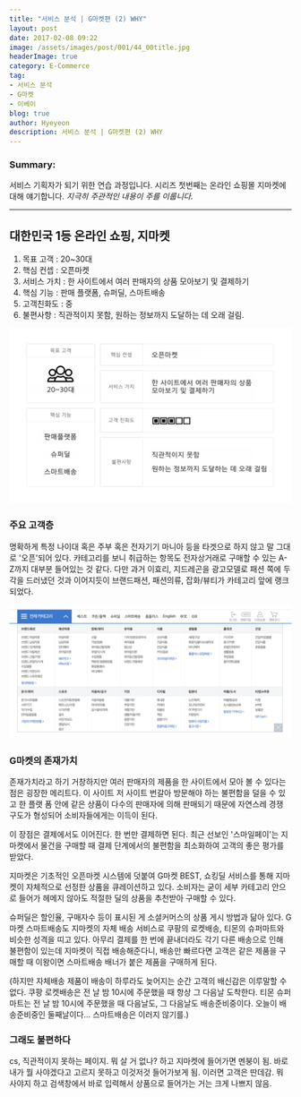 ```yaml
---
title: "서비스 분석 | G마켓편 (2) WHY"
layout: post
date: 2017-02-08 09:22
image: /assets/images/post/001/44_00title.jpg
headerImage: true
category: E-Commerce
tag:
- 서비스 분석
- G마켓
- 이베이
blog: true
author: Hyeyeon
description: 서비스 분석 | G마켓편 (2) WHY
---
```


### Summary:

서비스 기획자가 되기 위한 연습 과정입니다. 시리즈 첫번째는 온라인 쇼핑몰 지마켓에 대해 얘기합니다.
*지극히 주관적인 내용이 주를 이룹니다.*

---

## 대한민국 1등 온라인 쇼핑, 지마켓

1. 목표 고객  : 20~30대
2. 핵심 컨셉  : 오픈마켓
3. 서비스 가치 : 한 사이트에서 여러 판매자의 상품 모아보기 및 결제하기
4. 핵심 기능  : 판매 플랫폼, 슈퍼딜, 스마트배송
5. 고객친화도  : 중
6. 불편사항   : 직관적이지 못함, 원하는 정보까지 도달하는 데 오래 걸림.

![pic1](/assets/images/post/001/49_01.png)

### 주요 고객층

명확하게 특정 나이대 혹은 주부 혹은 전자기기 마니아 등을 타겟으로 하지 않고 말 그대로 '오픈'되어 있다. 카테고리를 보니 취급하는 항목도 전자상거래로 구매할 수 있는 A-Z까지 대부분 들어있는 것 같다. 다만 과거 이효리, 지드레곤을 광고모델로 패션 쪽에 두각을 드러냈던 것과 이어지듯이 브랜드패션, 패션의류, 잡화/뷰티가 카테고리 앞에 랭크되었다.

![pic2](/assets/images/post/001/49_02.png)

### G마켓의 존재가치

존재가치라고 하기 거창하지만 여러 판매자의 제품을 한 사이트에서 모아 볼 수 있다는 점은 굉장한 메리트다. 이 사이트 저 사이트 번갈아 방문해야 하는 불편함을 덜을 수 있고 한 플랫 폼 안에 같은 상품이 다수의 판매자에 의해 판매되기 때문에 자연스레 경쟁 구도가 형성되어 소비자들에게는 이득이 된다.

이 장점은 결제에서도 이어진다. 한 번만 결제하면 된다. 최근 선보인 '스마일페이'는 지마켓에서 물건을 구매할 때 결제 단계에서의 불편함을 최소화하여 고객의 좋은 평가를 받았다.

지마켓은 기초적인 오픈마켓 시스템에 덧붙여 G마켓 BEST, 쇼킹딜 서비스를 통해 지마켓이 자체적으로 선정한 상품을 큐레이션하고 있다. 소비자는 굳이 세부 카테고리 안으로 들어가 헤메지 않아도 적절한 딜의 상품을 추천받아 구매할 수 있다.

슈퍼딜은 할인율, 구매자수 등이 표시된 게 소셜커머스의 상품 게시 방법과 닮아 있다. G마켓 스마트배송도 지마켓의 자체 배송 서비스로 쿠팡의 로켓배송, 티몬의 슈퍼마트와 비슷한 성격을 띠고 있다. 아무리 결제를 한 번에 끝내더라도 각기 다른 배송으로 인해 불편함이 있는데 지마켓이 직접 배송해준다니, 배송만 빠르다면 고객은 같은 제품을 구매할 때 이왕이면 스마트배송 배너가 붙은 제품을 구매하게 된다.

(하지만 자체배송 제품이 배송이 하루라도 늦어지는 순간 고객의 배신감은 이루말할 수 없다. 쿠팡 로켓배송은 전 날 밤 10시에 주문했을 때 항상 그 다음날 도착한다. 티몬 슈퍼마트는 전 날 밤 10시에 주문했을 때 다음날도, 그 다음날도 배송준비중이다. 오늘이 배송준비중인 둘째날이다... 스마트배송은 이러지 않기를.)

### 그래도 불편하다

cs, 직관적이지 못하는 페이지. 뭐 살 거 없나? 하고 지마켓에 들어가면 멘붕이 됨. 바로 내가 뭘 사야겠다고 고르지 못하고 이것저것 들어가보게 됨. 이러면 고객은 딴데감.
뭐 사야지 하고 검색창에서 바로 입력해서 상품으로 들어가는 거는 크게 나쁘지 않음.

